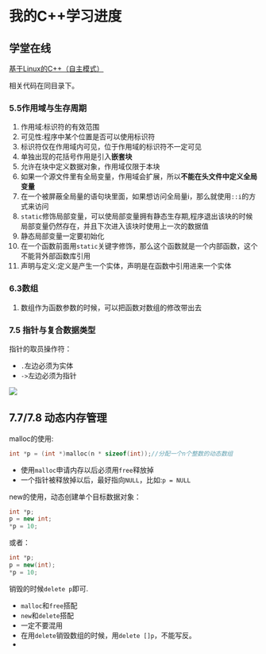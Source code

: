 # 我的C++学习进度

## 学堂在线

[基于Linux的C++（自主模式）](http://www.xuetangx.com/courses/course-v1:TsinghuaX+20740084X+sp/about)

相关代码在同目录下。

### 5.5作用域与生存周期

1. 作用域:标识符的有效范围
2. 可见性:程序中某个位置是否可以使用标识符
3. 标识符仅在作用域内可见，位于作用域的标识符不一定可见
4. 单独出现的花括号作用是引入**嵌套块**
5. 允许在块中定义数据对象，作用域仅限于本块
6. 如果一个源文件里有全局变量，作用域会扩展，所以**不能在头文件中定义全局变量**
7. 在一个被屏蔽全局量的语句块里面，如果想访问全局量i，那么就使用`::i`的方式来访问
8. `static`修饰局部变量，可以使局部变量拥有静态生存期,程序退出该块的时候局部变量仍然存在，并且下次进入该块时使用上一次的数据值
9. 静态局部变量一定要初始化
10. 在一个函数前面用`static`关键字修饰，那么这个函数就是一个内部函数，这个不能背外部函数库引用
11. 声明与定义:定义是产生一个实体，声明是在函数中引用进来一个实体

### 6.3数组

1. 数组作为函数参数的时候，可以把函数对数组的修改带出去

### 7.5 指针与复合数据类型

指针的取员操作符：

- `.`左边必须为实体
- `->`左边必须为指针

![](https://i.loli.net/2018/12/24/5c2071ea22e56.png)

## 7.7/7.8 动态内存管理

malloc的使用:

```cpp
int *p = (int *)malloc(n * sizeof(int));//分配一个n个整数的动态数组
```

- 使用`malloc`申请内存以后必须用`free`释放掉
- 一个指针被释放掉以后，最好指向`NULL`，比如:`p = NULL`

new的使用，动态创建单个目标数据对象：

```cpp
int *p;
p = new int;
*p = 10;
```

或者：

```cpp
int *p;
p = new(int);
*p = 10;
```

销毁的时候`delete p`即可.

- `malloc`和`free`搭配
- `new`和`delete`搭配
- 一定不要混用
- 在用`delete`销毁数组的时候，用`delete []p`，不能写反。
- 

